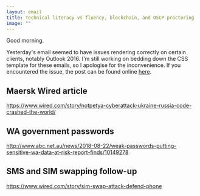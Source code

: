 ```yaml
---
layout: email
title: Technical literacy vs fluency, blockchain, and OSCP proctoring
image: ""
---
```


Good morning.

Yesterday's email seemed to have issues rendering correctly on certain clients, notably Outlook 2016. I'm still working on bedding down the CSS template for these emails, so I apologise for the inconvenience. If you encountered the issue, the post can be found online [here](https://markeldo.com/Security-is-always-a-trade-off/).

## Maersk Wired article

https://www.wired.com/story/notpetya-cyberattack-ukraine-russia-code-crashed-the-world/

## WA government passwords

http://www.abc.net.au/news/2018-08-22/weak-passwords-putting-sensitive-wa-data-at-risk-report-finds/10149278

## SMS and SIM swapping follow-up

https://www.wired.com/story/sim-swap-attack-defend-phone

